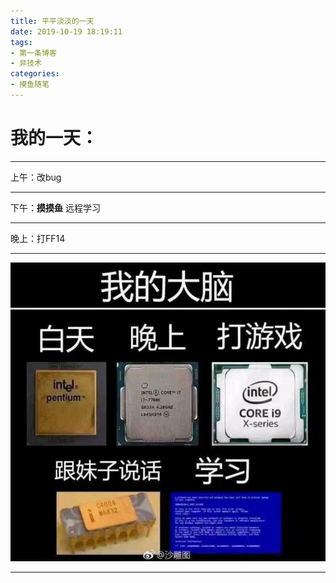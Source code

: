 ```yaml
---
title: 平平淡淡的一天
date: 2019-10-19 18:19:11
tags: 
- 第一条博客
- 非技术
categories: 
- 摸鱼随笔
---
```

我的一天：  
================
******
上午：改bug  
******
下午：~~__摸摸鱼__~~ 远程学习
******
晚上：打FF14  
******
![](/picture/first.jpg)

******
